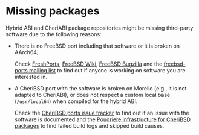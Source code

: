 # Missing packages

Hybrid ABI and CheriABI package repositories might be missing third-party
software due to the following reasons:
* There is no FreeBSD port including that software or it is broken on AArch64;

  Check [FreshPorts](https://www.freshports.org/),
  [FreeBSD Wiki](https://wiki.freebsd.org/WantedPorts),
  [FreeBSD Bugzilla](https://bugs.freebsd.org/bugzilla/) and
  the [freebsd-ports mailing
  list](https://lists.freebsd.org/subscription/freebsd-ports) to find out
  if anyone is working on software you are interested in.

* A CheriBSD port with the software is broken on Morello (e.g., it is not
  adapted to CheriABI), or does not respect a custom local base (`/usr/local64`)
  when compiled for the hybrid ABI.

  Check the [CheriBSD ports issue
  tracker](https://github.com/CTSRD-CHERI/cheribsd-ports/issues) to find out if
  an issue with the software is documented and the [Poudriere infrastructure for
  CheriBSD packages](https://poudriere.cheribsd.org) to find failed build logs
  and skipped build causes.
